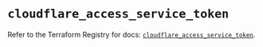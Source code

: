 # `cloudflare_access_service_token`

Refer to the Terraform Registry for docs: [`cloudflare_access_service_token`](https://registry.terraform.io/providers/cloudflare/cloudflare/4.47.0/docs/resources/access_service_token).
